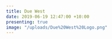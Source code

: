 ```yaml
---
title: Due West
date: 2019-06-19 12:47:00 +10:00
presenting: true
image: "/uploads/Due%20West%20Logo.png"
---
```


